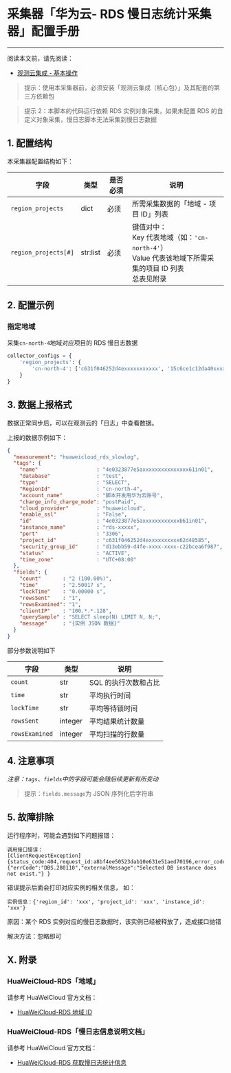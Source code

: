 # 采集器「华为云- RDS 慢日志统计采集器」配置手册
---


阅读本文前，请先阅读：

- [观测云集成 - 基本操作](/dataflux-func/script-market-guance-integration)

> 提示：使用本采集器前，必须安装「观测云集成（核心包）」及其配套的第三方依赖包

> 提示 2：本脚本的代码运行依赖 RDS 实例对象采集，如果未配置 RDS 的自定义对象采集，慢日志脚本无法采集到慢日志数据

## 1. 配置结构

本采集器配置结构如下：

| 字段                 | 类型     | 是否必须 | 说明                                                                                                       |
| -------------------- | -------- | -------- | ---------------------------------------------------------------------------------------------------------- |
| `region_projects`    | dict     | 必须     | 所需采集数据的「地域 - 项目 ID」列表                                                                       |
| `region_projects[#]` | str:list | 必须     | 键值对中：<br>Key 代表地域（如：`'cn-north-4'`）<br>Value 代表该地域下所需采集的项目 ID 列表<br>总表见附录 |

## 2. 配置示例

### 指定地域

采集`cn-north-4`地域对应项目的 RDS 慢日志数据

~~~python
collector_configs = {
    'region_projects': {
        'cn-north-4': ['c631f046252d4exxxxxxxxxxx', '15c6ce1c12da40xxxxxxxx9'],
    }
}
~~~

## 3. 数据上报格式

数据正常同步后，可以在观测云的「日志」中查看数据。

上报的数据示例如下：

~~~json
{
  "measurement": "huaweicloud_rds_slowlog",
  "tags": {
    "name"                   : "4e0323877e5axxxxxxxxxxxxxxx61in01",
    "database"               : "test",
    "type"                   : "SELECT",
    "RegionId"               : "cn-north-4",
    "account_name"           : "脚本开发用华为云账号",
    "charge_info_charge_mode": "postPaid",
    "cloud_provider"         : "huaweicloud",
    "enable_ssl"             : "False",
    "id"                     : "4e0323877e5axxxxxxxxxxxxb61in01",
    "instance_name"          : "rds-xxxxx",
    "port"                   : "3306",
    "project_id"             : "c631f046252d4exxxxxxxxxx62d48585",
    "security_group_id"      : "d13ebb59-d4fe-xxxx-xxxx-c22bcea6f987",
    "status"                 : "ACTIVE",
    "time_zone"              : "UTC+08:00"
  },
  "fields": {
    "count"       : "2 (100.00%)",
    "time"        : "2.50017 s",
    "lockTime"    : "0.00000 s",
    "rowsSent"    : "1",
    "rowsExamined": "1",
    "clientIP"    : "100.*.*.128",
    "querySample" : "SELECT sleep(N) LIMIT N, N;",
    "message"     : "{实例 JSON 数据}"
  }
}
~~~
部分参数说明如下

| 字段           | 类型    | 说明                 |
| -------------- | ------- | -------------------- |
| `count`        | str     | SQL 的执行次数和占比 |
| `time`         | str     | 平均执行时间         |
| `lockTime`     | str     | 平均等待锁时间       |
| `rowsSent`     | integer | 平均结果统计数量     |
| `rowsExamined` | integer | 平均扫描的行数量     |

## 4. 注意事项

*注意：`tags`、`fields`中的字段可能会随后续更新有所变动*

> 提示：`fields.message`为 JSON 序列化后字符串

## 5. 故障排除

运行程序时，可能会遇到如下问题报错：

```
调用接口错误：
[ClientRequestException]{status_code:404,request_id:a8bf4ee50523dab10e631e51aed70196,error_code:None,error_msg:{"errCode":"DBS.280110","externalMessage":"Selected DB instance does not exist."} }
```

错误提示后面会打印对应实例的相关信息， 如：

```
实例信息：{'region_id': 'xxx', 'project_id': 'xxx', 'instance_id': 'xxx'}
```

原因：某个 RDS 实例对应的慢日志数据时，该实例已经被释放了，造成接口抛错

解决方法：忽略即可

## X. 附录

### HuaWeiCloud-RDS「地域」

请参考 HuaWeiCloud 官方文档：

- [HuaWeiCloud-RDS 地域 ID](https://developer.huaweicloud.com/endpoint?RDS)

### HuaWeiCloud-RDS「慢日志信息说明文档」

请参考 HuaWeiCloud 官方文档：

- [HuaWeiCloud-RDS 获取慢日志统计信息](https://support.huaweicloud.com/api-rds/rds_06_0100.html#section5)
